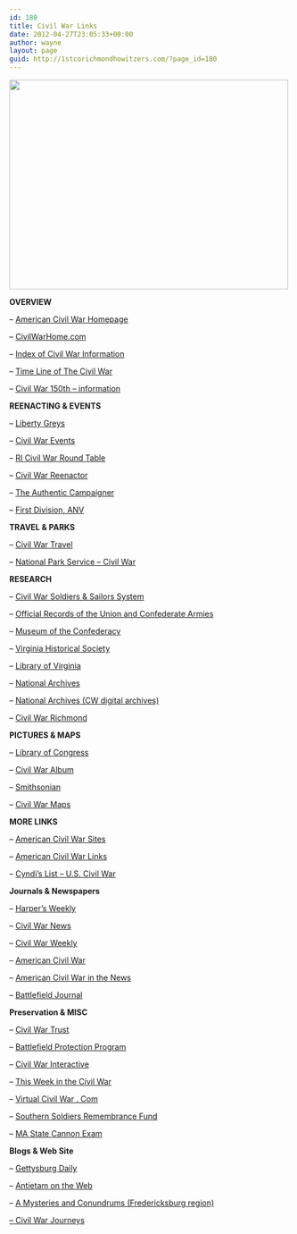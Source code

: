 ```yaml
---
id: 180
title: Civil War Links
date: 2012-04-27T23:05:33+00:00
author: wayne
layout: page
guid: http://1stcorichmondhowitzers.com/?page_id=180
---
```

[<img class="size-full wp-image-122 alignnone" title="DSC03976" src="http://1stcorichmondhowitzers.com/wp-content/uploads/2012/04/DSC03976.jpg" alt="" width="500" height="375" srcset="http://1stcorichmondhowitzers.com/wp-content/uploads/2012/04/DSC03976.jpg 500w, http://1stcorichmondhowitzers.com/wp-content/uploads/2012/04/DSC03976-300x225.jpg 300w" sizes="(max-width: 500px) 100vw, 500px" />](http://1stcorichmondhowitzers.com/wp-content/uploads/2012/04/DSC03976.jpg)

**OVERVIEW**
  
&#8211; [American Civil War Homepage](http://sunsite.utk.edu/civil-war/)
  
&#8211; [CivilWarHome.com](http://www.civilwarhome.com/) 
  
&#8211; [Index of Civil War Information](http://www.civilwarhome.com/indexcivilwarinfo.htm)
  
&#8211; [Time Line of The Civil War](http://memory.loc.gov/ammem/cwphtml/tl1861.html)
  
&#8211; [Civil War 150th &#8211; information](/node/29)

**REENACTING & EVENTS**
  
&#8211; [Liberty Greys](http://www.libertygreys.org/)
  
&#8211; [Civil War Events](http://home.comcast.net/~marc183/site/)
  
&#8211; [RI Civil War Round Table](http://www.ricwrt.com/home.html)
  
&#8211; [Civil War Reenactor](http://www.cwreenactors.com/index.php)
  
&#8211; [The Authentic Campaigner](http://www.authentic-campaigner.com)
  
&#8211; [First Division, ANV](http://1stdivisionanv.com/)

**TRAVEL & PARKS**
  
&#8211; [Civil War Travel](http://www.civilwartraveler.com/)
  
&#8211; [National Park Service – Civil War](http://www.nps.gov/features/waso/cw150th/)

**RESEARCH**
  
&#8211; [Civil War Soldiers & Sailors System](http://www.itd.nps.gov/cwss/)
  
&#8211; [Official Records of the Union and Confederate Armies](http://cdl.library.cornell.edu/moa/browse.monographs/waro.html)
  
&#8211; [Museum of the Confederacy](http://www.moc.org/site/PageServer)
  
&#8211; [Virginia Historical Society](http://www.vahistorical.org/)
  
&#8211; [Library of Virginia](http://www.lva.virginia.gov/public/guides/Civil-War) 
  
&#8211; [National Archives](http://www.archives.gov/)
  
&#8211; [National Archives (CW digital archives)](http://archives.gov/research/arc/topics/civil-war/)
  
&#8211; [Civil War Richmond](http://www.mdgorman.com/)

**PICTURES & MAPS**
  
&#8211; [Library of Congress](http://memory.loc.gov/ammem/cwphtml/)
  
&#8211; [Civil War Album](http://www.civilwaralbum.com/)
  
&#8211; [Smithsonian](http://www.civilwar.si.edu/)
  
&#8211; [Civil War Maps](http://lcweb4.loc.gov/ammem/collections/civil_war_maps/)

**MORE LINKS**
  
&#8211; [American Civil War Sites](http://www.wildwestweb.net/cwlinks.html)
  
&#8211; [American Civil War Links](http://home.ptd.net/%7Enikki/cwlinks.htm)
  
&#8211; [Cyndi’s List – U.S. Civil War](http://www.cyndislist.com/cw.htm)

**Journals & Newspapers**
  
&#8211; [Harper’s Weekly](http://www.sonofthesouth.net/)
  
&#8211; [Civil War News](http://www.civilwarnews.com/)
  
&#8211; [Civil War Weekly](http://www.civilwarweekly.com/)
  
&#8211; [American Civil War](http://www.brettschulte.net/ACWMagazines/)
  
&#8211; [American Civil War in the News](http://civilwar.cloudworth.com/)
  
&#8211; [Battlefield Journal](http://www.battlefieldjournal.com/)

**Preservation & MISC**
  
&#8211; [Civil War Trust](http://www.civilwar.org/)
  
&#8211; [Battlefield Protection Program](http://www.cr.nps.gov/hps/abpp/civil.htm)
  
&#8211; [Civil War Interactive](http://www.civilwarinteractive.com/)
  
&#8211; [This Week in the Civil War](http://www.civilweek.com/)
  
&#8211; [Virtual Civil War . Com](http://www.mikelynaugh.com/VirtualCivilWar/index1024.htm)
  
&#8211; [Southern Soldiers Remembrance Fund](http://www.southernsoldiers.org/)
  
&#8211; [MA State Cannon Exam](http://www.mass.gov/eopss/agencies/dfs/dfs2/osfm/fire-prev/osfm-license-exams-and-applications.html)

**Blogs & Web Site**
  
&#8211; [Gettysburg Daily](http://www.gettysburgdaily.com/)
  
&#8211; [Antietam on the Web](http://antietam.aotw.org/)
  
&#8211; [A Mysteries and Conundrums (Fredericksburg region)](http://npsfrsp.wordpress.com/)

<a title="Civil War Journeys" href="http://www.civil-war-journeys.org/index.htm" target="_blank">&#8211; Civil War Journeys</a>